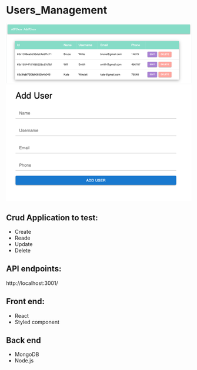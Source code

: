 # Users_Management


![allusers](./client/src/assets/all_user.png)
![addusers](./client/src/assets/add_user.png)

## Crud Application to test:
* Create
* Reade
* Update
* Delete

## API endpoints:
http://localhost:3001/

## Front end:
* React
* Styled component 

## Back end
* MongoDB
* Node.js
